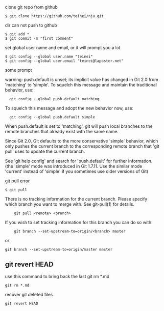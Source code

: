 clone git repo from github
```
$ git clone https://github.com/teinei/nju.git
```

dir can not push to github
```
$ git add *
$ git commit -m "first comment"
```

set global user name and email, or it will prompt you a lot

```
$ git config --global user.name "teinei"
$ git config --global user.email "teinei@laposter.net"
```

some prompt

warning: push.default is unset; its implicit value has changed in
Git 2.0 from 'matching' to 'simple'. To squelch this message
and maintain the traditional behavior, use:

```
  git config --global push.default matching
```

To squelch this message and adopt the new behavior now, use:

```
  git config --global push.default simple
```

When push.default is set to 'matching', git will push local branches
to the remote branches that already exist with the same name.

Since Git 2.0, Git defaults to the more conservative 'simple'
behavior, which only pushes the current branch to the corresponding
remote branch that 'git pull' uses to update the current branch.

See 'git help config' and search for 'push.default' for further information.
(the 'simple' mode was introduced in Git 1.7.11. Use the similar mode
'current' instead of 'simple' if you sometimes use older versions of Git)

git pull error

```
$ git pull
```

There is no tracking information for the current branch.
Please specify which branch you want to merge with.
See git-pull(1) for details.
```
    git pull <remote> <branch>
```

If you wish to set tracking information for this branch you can do so with:
```
    git branch --set-upstream-to=origin/<branch> master
```
or
```
git branch --set-upstream-to=origin/master master
```

## git revert HEAD
use this command to bring back the last git rm *.md
```
git rm *.md
```
recover git deleted files
```
git revert HEAD
```





